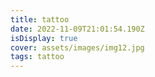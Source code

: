 ```yaml
---
title: tattoo
date: 2022-11-09T21:01:54.190Z
isDisplay: true
cover: assets/images/img12.jpg
tags: tattoo
---
```

